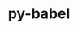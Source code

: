 ---
title: "py-babel"
layout: cache
categories: [package, v0.22.1]
meta: {"versions": ["2.12.1"], "compilers": ["gcc@=11.1.0", "gcc@=11.4.0", "gcc@=9.4.0", "oneapi@=2024.0.0"], "oss": ["ubuntu20.04", "ubuntu22.04"], "platforms": ["linux"], "targets": ["neoverse_v1", "neoverse_v2", "ppc64le", "x86_64_v3"], "stacks": ["data-vis-sdk", "e4s", "e4s-neoverse-v2", "e4s-neoverse_v1", "e4s-oneapi", "e4s-power", "root"], "num_specs": 13, "num_specs_by_stack": {"root": 13, "e4s-power": 2, "data-vis-sdk": 2, "e4s-neoverse_v1": 2, "e4s-neoverse-v2": 2, "e4s": 3, "e4s-oneapi": 2}}
spec_details: [{"hash": "p4podktuteavn575n2jnxoijqkbb6sxs", "compiler": "gcc@=9.4.0", "versions": ["2.12.1"], "os": "ubuntu20.04", "platform": "linux", "target": "ppc64le", "variants": ["build_system=python_pip"], "stacks": ["root", "e4s-power"], "size": "-", "tarball": "https://binaries.spack.io/releases/v0.22.1/build_cache/linux-ubuntu20.04-ppc64le/gcc-9.4.0/py-babel-2.12.1/linux-ubuntu20.04-ppc64le-gcc-9.4.0-py-babel-2.12.1-p4podktuteavn575n2jnxoijqkbb6sxs.spack"}, {"hash": "jftlnn2o3fa64jmwf7zcxaufpdkmrd4p", "compiler": "gcc@=9.4.0", "versions": ["2.12.1"], "os": "ubuntu20.04", "platform": "linux", "target": "ppc64le", "variants": ["build_system=python_pip"], "stacks": ["root", "e4s-power"], "size": "-", "tarball": "https://binaries.spack.io/releases/v0.22.1/build_cache/linux-ubuntu20.04-ppc64le/gcc-9.4.0/py-babel-2.12.1/linux-ubuntu20.04-ppc64le-gcc-9.4.0-py-babel-2.12.1-jftlnn2o3fa64jmwf7zcxaufpdkmrd4p.spack"}, {"hash": "iiv74b5fttja4wcxyvwf3sm6mqgj4o2a", "compiler": "gcc@=11.1.0", "versions": ["2.12.1"], "os": "ubuntu20.04", "platform": "linux", "target": "x86_64_v3", "variants": ["build_system=python_pip"], "stacks": ["data-vis-sdk", "root"], "size": "-", "tarball": "https://binaries.spack.io/releases/v0.22.1/build_cache/linux-ubuntu20.04-x86_64_v3/gcc-11.1.0/py-babel-2.12.1/linux-ubuntu20.04-x86_64_v3-gcc-11.1.0-py-babel-2.12.1-iiv74b5fttja4wcxyvwf3sm6mqgj4o2a.spack"}, {"hash": "7vdwhk53fekghhh5ip5ik5anbq75lkhu", "compiler": "gcc@=11.1.0", "versions": ["2.12.1"], "os": "ubuntu20.04", "platform": "linux", "target": "x86_64_v3", "variants": ["build_system=python_pip"], "stacks": ["data-vis-sdk", "root"], "size": "-", "tarball": "https://binaries.spack.io/releases/v0.22.1/build_cache/linux-ubuntu20.04-x86_64_v3/gcc-11.1.0/py-babel-2.12.1/linux-ubuntu20.04-x86_64_v3-gcc-11.1.0-py-babel-2.12.1-7vdwhk53fekghhh5ip5ik5anbq75lkhu.spack"}, {"hash": "cewxh6qpb6rcmyvinxtvii55ndeonylm", "compiler": "gcc@=11.4.0", "versions": ["2.12.1"], "os": "ubuntu22.04", "platform": "linux", "target": "neoverse_v1", "variants": ["build_system=python_pip"], "stacks": ["e4s-neoverse_v1", "root"], "size": "-", "tarball": "https://binaries.spack.io/releases/v0.22.1/build_cache/linux-ubuntu22.04-neoverse_v1/gcc-11.4.0/py-babel-2.12.1/linux-ubuntu22.04-neoverse_v1-gcc-11.4.0-py-babel-2.12.1-cewxh6qpb6rcmyvinxtvii55ndeonylm.spack"}, {"hash": "hbzvn6c7jkbwadorqaej5hfhklu7droz", "compiler": "gcc@=11.4.0", "versions": ["2.12.1"], "os": "ubuntu22.04", "platform": "linux", "target": "neoverse_v1", "variants": ["build_system=python_pip"], "stacks": ["e4s-neoverse_v1", "root"], "size": "-", "tarball": "https://binaries.spack.io/releases/v0.22.1/build_cache/linux-ubuntu22.04-neoverse_v1/gcc-11.4.0/py-babel-2.12.1/linux-ubuntu22.04-neoverse_v1-gcc-11.4.0-py-babel-2.12.1-hbzvn6c7jkbwadorqaej5hfhklu7droz.spack"}, {"hash": "xrsrpuro6ileiia5pg6wk2ij3oztl56f", "compiler": "gcc@=11.4.0", "versions": ["2.12.1"], "os": "ubuntu22.04", "platform": "linux", "target": "neoverse_v2", "variants": ["build_system=python_pip"], "stacks": ["root", "e4s-neoverse-v2"], "size": "-", "tarball": "https://binaries.spack.io/releases/v0.22.1/build_cache/linux-ubuntu22.04-neoverse_v2/gcc-11.4.0/py-babel-2.12.1/linux-ubuntu22.04-neoverse_v2-gcc-11.4.0-py-babel-2.12.1-xrsrpuro6ileiia5pg6wk2ij3oztl56f.spack"}, {"hash": "bu5gq23kxgrwyjqeijynksumqn6eleju", "compiler": "gcc@=11.4.0", "versions": ["2.12.1"], "os": "ubuntu22.04", "platform": "linux", "target": "neoverse_v2", "variants": ["build_system=python_pip"], "stacks": ["root", "e4s-neoverse-v2"], "size": "-", "tarball": "https://binaries.spack.io/releases/v0.22.1/build_cache/linux-ubuntu22.04-neoverse_v2/gcc-11.4.0/py-babel-2.12.1/linux-ubuntu22.04-neoverse_v2-gcc-11.4.0-py-babel-2.12.1-bu5gq23kxgrwyjqeijynksumqn6eleju.spack"}, {"hash": "pwg7k4bb26lfveasexapm2z5mwmfmf4a", "compiler": "gcc@=11.4.0", "versions": ["2.12.1"], "os": "ubuntu22.04", "platform": "linux", "target": "x86_64_v3", "variants": ["build_system=python_pip"], "stacks": ["root", "e4s"], "size": "-", "tarball": "https://binaries.spack.io/releases/v0.22.1/build_cache/linux-ubuntu22.04-x86_64_v3/gcc-11.4.0/py-babel-2.12.1/linux-ubuntu22.04-x86_64_v3-gcc-11.4.0-py-babel-2.12.1-pwg7k4bb26lfveasexapm2z5mwmfmf4a.spack"}, {"hash": "2lv4e3ihl74tqeeetlsxnu6wedkqbgvo", "compiler": "gcc@=11.4.0", "versions": ["2.12.1"], "os": "ubuntu22.04", "platform": "linux", "target": "x86_64_v3", "variants": ["build_system=python_pip"], "stacks": ["root", "e4s"], "size": "-", "tarball": "https://binaries.spack.io/releases/v0.22.1/build_cache/linux-ubuntu22.04-x86_64_v3/gcc-11.4.0/py-babel-2.12.1/linux-ubuntu22.04-x86_64_v3-gcc-11.4.0-py-babel-2.12.1-2lv4e3ihl74tqeeetlsxnu6wedkqbgvo.spack"}, {"hash": "sq5c5pnvbzmpx5t6lcgydxah47pio6kf", "compiler": "gcc@=11.4.0", "versions": ["2.12.1"], "os": "ubuntu22.04", "platform": "linux", "target": "x86_64_v3", "variants": ["build_system=python_pip"], "stacks": ["root", "e4s"], "size": "-", "tarball": "https://binaries.spack.io/releases/v0.22.1/build_cache/linux-ubuntu22.04-x86_64_v3/gcc-11.4.0/py-babel-2.12.1/linux-ubuntu22.04-x86_64_v3-gcc-11.4.0-py-babel-2.12.1-sq5c5pnvbzmpx5t6lcgydxah47pio6kf.spack"}, {"hash": "w6lwz4s2gdsbhum6qiri3mtd63wzt7hf", "compiler": "oneapi@=2024.0.0", "versions": ["2.12.1"], "os": "ubuntu22.04", "platform": "linux", "target": "x86_64_v3", "variants": ["build_system=python_pip"], "stacks": ["e4s-oneapi", "root"], "size": "-", "tarball": "https://binaries.spack.io/releases/v0.22.1/build_cache/linux-ubuntu22.04-x86_64_v3/oneapi-2024.0.0/py-babel-2.12.1/linux-ubuntu22.04-x86_64_v3-oneapi-2024.0.0-py-babel-2.12.1-w6lwz4s2gdsbhum6qiri3mtd63wzt7hf.spack"}, {"hash": "ezr7nvah2vbuoktpckepiiz7jbj2jybb", "compiler": "oneapi@=2024.0.0", "versions": ["2.12.1"], "os": "ubuntu22.04", "platform": "linux", "target": "x86_64_v3", "variants": ["build_system=python_pip"], "stacks": ["e4s-oneapi", "root"], "size": "-", "tarball": "https://binaries.spack.io/releases/v0.22.1/build_cache/linux-ubuntu22.04-x86_64_v3/oneapi-2024.0.0/py-babel-2.12.1/linux-ubuntu22.04-x86_64_v3-oneapi-2024.0.0-py-babel-2.12.1-ezr7nvah2vbuoktpckepiiz7jbj2jybb.spack"}]
---